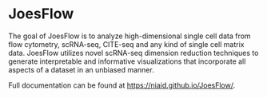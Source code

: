 # JoesFlow

The goal of JoesFlow is to analyze high-dimensional single cell data
from flow cytometry, scRNA-seq, CITE-seq and any kind of single cell
matrix data. JoesFlow utilizes novel scRNA-seq dimension reduction
techniques to generate interpretable and informative visualizations that
incorporate all aspects of a dataset in an unbiased manner.

Full documentation can be found at <https://niaid.github.io/JoesFlow/>.
